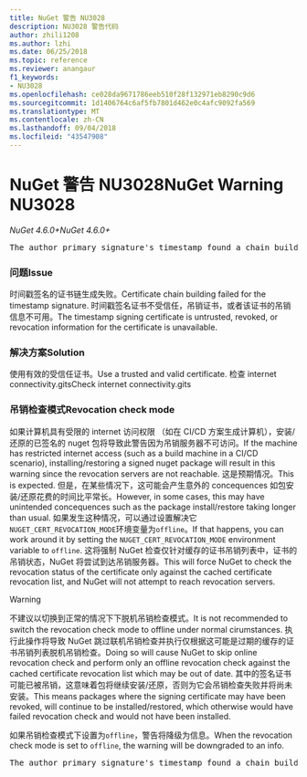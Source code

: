 ```yaml
---
title: NuGet 警告 NU3028
description: NU3028 警告代码
author: zhili1208
ms.author: lzhi
ms.date: 06/25/2018
ms.topic: reference
ms.reviewer: anangaur
f1_keywords:
- NU3028
ms.openlocfilehash: ce028da9671786eeb510f28f132971eb8290c9d6
ms.sourcegitcommit: 1d1406764c6af5fb7801d462e0c4afc9092fa569
ms.translationtype: MT
ms.contentlocale: zh-CN
ms.lasthandoff: 09/04/2018
ms.locfileid: "43547908"
---
```

# <a name="nuget-warning-nu3028"></a><span data-ttu-id="f1571-103">NuGet 警告 NU3028</span><span class="sxs-lookup"><span data-stu-id="f1571-103">NuGet Warning NU3028</span></span>

<span data-ttu-id="f1571-104">*NuGet 4.6.0+*</span><span class="sxs-lookup"><span data-stu-id="f1571-104">*NuGet 4.6.0+*</span></span>

<pre>The author primary signature's timestamp found a chain building issue: The revocation function was unable to check revocation because the revocation server could not be reached. For more information, visit https://aka.ms/certificateRevocationMode</pre>

### <a name="issue"></a><span data-ttu-id="f1571-105">问题</span><span class="sxs-lookup"><span data-stu-id="f1571-105">Issue</span></span>
<span data-ttu-id="f1571-106">时间戳签名的证书链生成失败。</span><span class="sxs-lookup"><span data-stu-id="f1571-106">Certificate chain building failed for the timestamp signature.</span></span> <span data-ttu-id="f1571-107">时间戳签名证书不受信任，吊销证书，或者该证书的吊销信息不可用。</span><span class="sxs-lookup"><span data-stu-id="f1571-107">The timestamp signing certificate is untrusted, revoked, or revocation information for the certificate is unavailable.</span></span>

### <a name="solution"></a><span data-ttu-id="f1571-108">解决方案</span><span class="sxs-lookup"><span data-stu-id="f1571-108">Solution</span></span>
<span data-ttu-id="f1571-109">使用有效的受信任证书。</span><span class="sxs-lookup"><span data-stu-id="f1571-109">Use a trusted and valid certificate.</span></span> <span data-ttu-id="f1571-110">检查 internet connectivity.gits</span><span class="sxs-lookup"><span data-stu-id="f1571-110">Check internet connectivity.gits</span></span>

### <a name="revocation-check-mode"></a><span data-ttu-id="f1571-111">吊销检查模式</span><span class="sxs-lookup"><span data-stu-id="f1571-111">Revocation check mode</span></span>
<span data-ttu-id="f1571-112">如果计算机具有受限的 internet 访问权限 （如在 CI/CD 方案生成计算机），安装/还原的已签名的 nuget 包将导致此警告因为吊销服务器不可访问。</span><span class="sxs-lookup"><span data-stu-id="f1571-112">If the machine has restricted internet access (such as a build machine in a CI/CD scenario), installing/restoring a signed nuget package will result in this warning since the revocation servers are not reachable.</span></span> <span data-ttu-id="f1571-113">这是预期情况。</span><span class="sxs-lookup"><span data-stu-id="f1571-113">This is expected.</span></span>
<span data-ttu-id="f1571-114">但是，在某些情况下，这可能会产生意外的 concequences 如包安装/还原花费的时间比平常长。</span><span class="sxs-lookup"><span data-stu-id="f1571-114">However, in some cases, this may have unintended concequences such as the package install/restore taking longer than usual.</span></span> <span data-ttu-id="f1571-115">如果发生这种情况，可以通过设置解决它`NUGET_CERT_REVOCATION_MODE`环境变量为`offline`。</span><span class="sxs-lookup"><span data-stu-id="f1571-115">If that happens, you can work around it by setting the `NUGET_CERT_REVOCATION_MODE` environment variable to `offline`.</span></span> <span data-ttu-id="f1571-116">这将强制 NuGet 检查仅针对缓存的证书吊销列表中，证书的吊销状态，NuGet 将尝试到达吊销服务器。</span><span class="sxs-lookup"><span data-stu-id="f1571-116">This will force NuGet to check the revocation status of the certificate only against the cached certificate revocation list, and NuGet will not attempt to reach revocation servers.</span></span>

> [!Warning]
> <span data-ttu-id="f1571-117">不建议以切换到正常的情况下下脱机吊销检查模式。</span><span class="sxs-lookup"><span data-stu-id="f1571-117">It is not recommended to switch the revocation check mode to offline under normal cirumstances.</span></span> <span data-ttu-id="f1571-118">执行此操作将导致 NuGet 跳过联机吊销检查并执行仅根据这可能是过期的缓存的证书吊销列表脱机吊销检查。</span><span class="sxs-lookup"><span data-stu-id="f1571-118">Doing so will cause NuGet to skip online revocation check and perform only an offline revocation check against the cached certificate revocation list which may be out of date.</span></span> <span data-ttu-id="f1571-119">其中的签名证书可能已被吊销，这意味着包将继续安装/还原，否则为它会吊销检查失败并将尚未安装。</span><span class="sxs-lookup"><span data-stu-id="f1571-119">This means packages where the signing certificate may have been revoked, will continue to be installed/restored, which otherwise would have failed revocation check and would not have been installed.</span></span>

<span data-ttu-id="f1571-120">如果吊销检查模式下设置为`offline`，警告将降级为信息。</span><span class="sxs-lookup"><span data-stu-id="f1571-120">When the revocation check mode is set to `offline`, the warning will be downgraded to an info.</span></span>

<pre>The author primary signature's timestamp found a chain building issue: The revocation function was unable to check revocation because the certificate is not available in the cached certificate revocation list and NUGET_CERT_REVOCATION_MODE environment variable has been set to offline. For more information, visit https://aka.ms/certificateRevocationMode.</pre>
